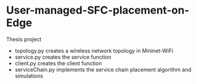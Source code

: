 # User-managed-SFC-placement-on-Edge
Thesis project

 - topology.py creates a wireless network topology in Mininet-WiFi
 - service.py creates the service function
 - client.py creates the client function
 - serviceChain.py implements the service chain placement algorithm and simulations
